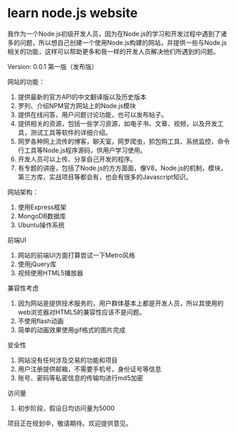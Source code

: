 learn node.js website
=====================

我作为一个Node.js初级开发人员，因为在Node.js的学习和开发过程中遇到了诸多的问题，所以想自己创建一个使用Node.js构建的网站，并提供一些与Node.js相关的功能，这样可以帮助更多和我一样的开发人员解决他们所遇到的问题。

Version: 0.0.1  第一版（发布版）

网站的功能：

1. 提供最新的官方API的中文翻译版以及历史版本
2. 罗列、介绍NPM官方网站上的Node.js模块
3. 提供在线问答，用户问题讨论功能，也可以发布帖子。
4. 提供相关的资源，包括一些学习资源，如电子书、文章、视频，以及开发工具，测试工具等软件的详细介绍。
5. 网罗各种网上流传的博客，聊天室，网罗爬虫，抓包购工具、系统监控，命令行工具等Node.js程序源码，供用户学习使用。
6. 开发人员可以上传、分享自己开发的程序。
7. 有专题的讲座，包括了Node.js的方方面面，像V8，Node.js的机制，模块，第三方库，实战项目等都会有，也会有很多的Javascript知识。

网站架构：

1. 使用Express框架
2. MongoDB数据库
3. Ubuntu操作系统

前端UI

1. 网站的前端UI方面打算尝试一下Metro风格
2. 使用jQuery库
3. 视频使用HTML5播放器

兼容性考虑

1. 因为网站是提供技术服务的，用户群体基本上都是开发人员，所以其使用的web浏览器对HTML5的兼容性应该不是问题。
2. 不使用flash动画
3. 简单的动画效果使用gif格式的图片完成

安全性

1. 网站没有任何涉及交易的功能和项目
2. 用户注册提供邮箱，不需要手机号，身份证号等信息
3. 账号、密码等私密信息的传输均进行md5加密

访问量
1. 初步阶段，假设日均访问量为5000

项目正在规划中，敬请期待。欢迎提供意见。

